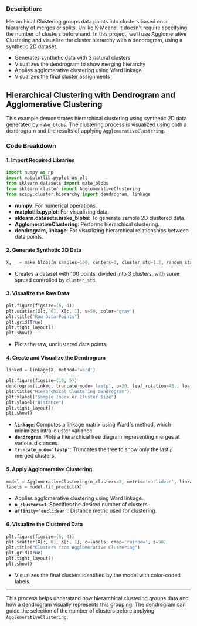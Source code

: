 ### Description:

Hierarchical Clustering groups data points into clusters based on a hierarchy of merges or splits. Unlike K-Means, it doesn't require specifying the number of clusters beforehand. In this project, we’ll use Agglomerative Clustering and visualize the cluster hierarchy with a dendrogram, using a synthetic 2D dataset.

- Generates synthetic data with 3 natural clusters
- Visualizes the dendrogram to show merging hierarchy
- Applies agglomerative clustering using Ward linkage
- Visualizes the final cluster assignments

## Hierarchical Clustering with Dendrogram and Agglomerative Clustering

This example demonstrates hierarchical clustering using synthetic 2D data generated by `make_blobs`. The clustering process is visualized using both a dendrogram and the results of applying `AgglomerativeClustering`.

### Code Breakdown

#### 1. Import Required Libraries

```python
import numpy as np
import matplotlib.pyplot as plt
from sklearn.datasets import make_blobs
from sklearn.cluster import AgglomerativeClustering
from scipy.cluster.hierarchy import dendrogram, linkage
```

* **numpy**: For numerical operations.
* **matplotlib.pyplot**: For visualizing data.
* **sklearn.datasets.make\_blobs**: To generate sample 2D clustered data.
* **AgglomerativeClustering**: Performs hierarchical clustering.
* **dendrogram, linkage**: For visualizing hierarchical relationships between data points.

#### 2. Generate Synthetic 2D Data

```python
X, _ = make_blobs(n_samples=100, centers=3, cluster_std=1.2, random_state=42)
```

* Creates a dataset with 100 points, divided into 3 clusters, with some spread controlled by `cluster_std`.

#### 3. Visualize the Raw Data

```python
plt.figure(figsize=(6, 4))
plt.scatter(X[:, 0], X[:, 1], s=50, color='gray')
plt.title("Raw Data Points")
plt.grid(True)
plt.tight_layout()
plt.show()
```

* Plots the raw, unclustered data points.

#### 4. Create and Visualize the Dendrogram

```python
linked = linkage(X, method='ward')

plt.figure(figsize=(10, 5))
dendrogram(linked, truncate_mode='lastp', p=20, leaf_rotation=45., leaf_font_size=12.)
plt.title("Hierarchical Clustering Dendrogram")
plt.xlabel("Sample Index or Cluster Size")
plt.ylabel("Distance")
plt.tight_layout()
plt.show()
```

* **`linkage`**: Computes a linkage matrix using Ward's method, which minimizes intra-cluster variance.
* **`dendrogram`**: Plots a hierarchical tree diagram representing merges at various distances.
* **`truncate_mode='lastp'`**: Truncates the tree to show only the last `p` merged clusters.

#### 5. Apply Agglomerative Clustering

```python
model = AgglomerativeClustering(n_clusters=3, metric='euclidean', linkage='ward')
labels = model.fit_predict(X)
```

* Applies agglomerative clustering using Ward linkage.
* **`n_clusters=3`**: Specifies the desired number of clusters.
* **`affinity='euclidean'`**: Distance metric used for clustering.

#### 6. Visualize the Clustered Data

```python
plt.figure(figsize=(6, 4))
plt.scatter(X[:, 0], X[:, 1], c=labels, cmap='rainbow', s=50)
plt.title("Clusters from Agglomerative Clustering")
plt.grid(True)
plt.tight_layout()
plt.show()
```

* Visualizes the final clusters identified by the model with color-coded labels.

---

This process helps understand how hierarchical clustering groups data and how a dendrogram visually represents this grouping. The dendrogram can guide the selection of the number of clusters before applying `AgglomerativeClustering`.
